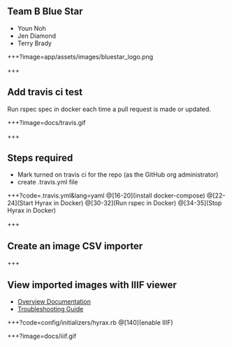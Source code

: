 
## Team B Blue Star
- Youn Noh
- Jen Diamond
- Terry Brady

+++?image=app/assets/images/bluestar_logo.png

+++

## Add travis ci test

Run rspec spec in docker each time a pull request is made or updated.

+++?image=docs/travis.gif

+++
## Steps required
- Mark turned on travis ci for the repo (as the GitHub org administrator)
- create .travis.yml file

+++?code=.travis.yml&lang=yaml
@[16-20](install docker-compose)
@[22-24](Start Hyrax in Docker)
@[30-32](Run rspec in Docker)
@[34-35](Stop Hyrax in Docker)

+++

## Create an image CSV importer

+++

## View imported images with IIIF viewer

- [Overview Documentation](https://github.com/samvera/hyrax/wiki/Hyrax-Management-Guide#option-1-built-in-riiif-image-server)
- [Troubleshooting Guide](https://samvera.github.io/troubleshooting_riiif.html)

+++?code=config/initializers/hyrax.rb
@[140](enable IIIF)

+++?image=docs/iiif.gif
